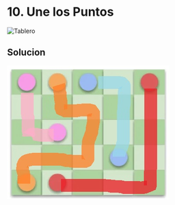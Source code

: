 # 10. **Une los Puntos**
![Tablero](https://static.platzi.com/media/user_upload/unelospuntos-c0f8beaf-7b49-47df-a5eb-422c88b51de5.jpg)

## Solucion

![Resultado](imagenes/tableror.jpg)
